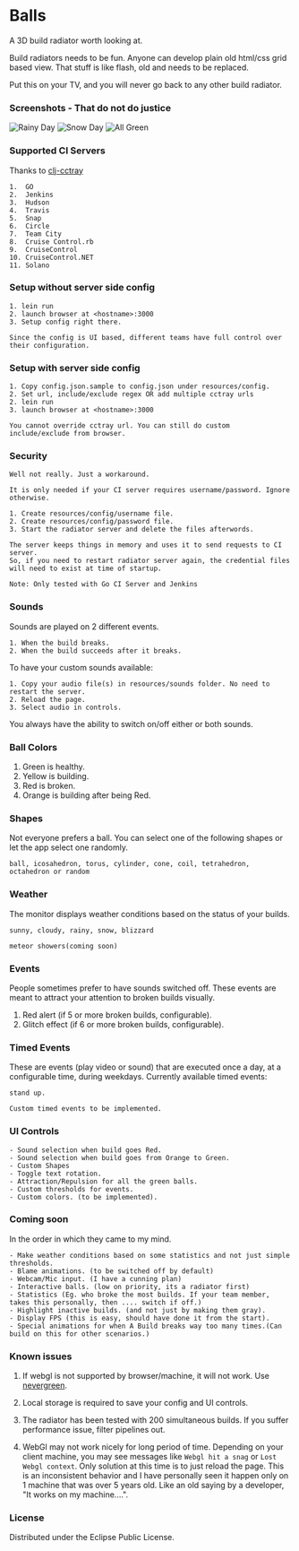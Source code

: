 # Balls

A 3D build radiator worth looking at.

Build radiators needs to be fun. Anyone can develop plain old html/css grid based view.
That stuff is like flash, old and needs to be replaced.

Put this on your TV, and you will never go back to any other build radiator.

### Screenshots - That do not do justice

![Rainy Day](docs/rainy-day.png)
![Snow Day](docs/snowy-day.png)
![All Green](docs/all-green-balls.png)

### Supported CI Servers

Thanks to [clj-cctray](https://github.com/build-canaries/clj-cctray)

	1.  GO
	2.  Jenkins
	3.  Hudson
	4.  Travis
	5.  Snap
	6.  Circle
	7.  Team City
	8.  Cruise Control.rb
	9.  CruiseControl
	10. CruiseControl.NET
	11. Solano

### Setup without server side config

	1. lein run
	2. launch browser at <hostname>:3000
	3. Setup config right there.

	Since the config is UI based, different teams have full control over their configuration.

### Setup with server side config

	1. Copy config.json.sample to config.json under resources/config.
	2. Set url, include/exclude regex OR add multiple cctray urls
	2. lein run
	3. launch browser at <hostname>:3000

	You cannot override cctray url. You can still do custom include/exclude from browser.

### Security
	Well not really. Just a workaround.

	It is only needed if your CI server requires username/password. Ignore otherwise.

	1. Create resources/config/username file.
	2. Create resources/config/password file.
	3. Start the radiator server and delete the files afterwords.

	The server keeps things in memory and uses it to send requests to CI server.
	So, if you need to restart radiator server again, the credential files will need to exist at time of startup.

	Note: Only tested with Go CI Server and Jenkins

### Sounds

Sounds are played on 2 different events.

	1. When the build breaks.
	2. When the build succeeds after it breaks.

To have your custom sounds available:

	1. Copy your audio file(s) in resources/sounds folder. No need to restart the server.
	2. Reload the page.
	3. Select audio in controls.

You always have the ability to switch on/off either or both sounds.

### Ball Colors

1. Green is healthy.
2. Yellow is building.
3. Red is broken.
4. Orange is building after being Red.

### Shapes

Not everyone prefers a ball. You can select one of the following shapes or let the app select one randomly.

	ball, icosahedron, torus, cylinder, cone, coil, tetrahedron, octahedron or random

### Weather

The monitor displays weather conditions based on the status of your builds.

	sunny, cloudy, rainy, snow, blizzard

	meteor showers(coming soon)

### Events
People sometimes prefer to have sounds switched off.
These events are meant to attract your attention to broken builds visually.

1. Red alert (if 5 or more broken builds, configurable).
2. Glitch effect (if 6 or more broken builds, configurable).

### Timed Events
These are events (play video or sound) that are executed once a day, at a configurable time, during weekdays.
Currently available timed events:

	stand up.

	Custom timed events to be implemented.

### UI Controls

	- Sound selection when build goes Red.
	- Sound selection when build goes from Orange to Green.
	- Custom Shapes
	- Toggle text rotation.
	- Attraction/Repulsion for all the green balls.
	- Custom thresholds for events.
	- Custom colors. (to be implemented).

### Coming soon

In the order in which they came to my mind.

	- Make weather conditions based on some statistics and not just simple thresholds.
	- Blame animations. (to be switched off by default)
	- Webcam/Mic input. (I have a cunning plan)
	- Interactive balls. (low on priority, its a radiator first)
	- Statistics (Eg. who broke the most builds. If your team member, takes this personally, then .... switch if off.)
	- Highlight inactive builds. (and not just by making them gray).
	- Display FPS (this is easy, should have done it from the start).
	- Special animations for when A Build breaks way too many times.(Can build on this for other scenarios.)

### Known issues

1. If webgl is not supported by browser/machine, it will not work.
   Use [nevergreen](https://github.com/build-canaries/nevergreen).

2. Local storage is required to save your config and UI controls.

3. The radiator has been tested with 200 simultaneous builds.
   If you suffer performance issue, filter pipelines out.

4. WebGl may not work nicely for long period of time.
	Depending on your client machine, you may see messages like ` Webgl hit a snag ` or ` Lost Webgl context `.
	Only solution at this time is to just reload the page.
	This is an inconsistent behavior and I have personally seen it happen only on 1 machine that was over 5 years old.
	Like an old saying by a developer, "It works on my machine....".


### License

Distributed under the Eclipse Public License.
